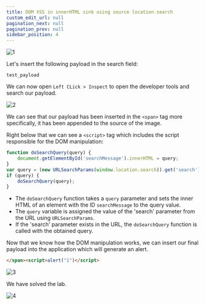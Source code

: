 ```yaml
---
title: DOM XSS in innerHTML sink using source location.search
custom_edit_url: null
pagination_next: null
pagination_prev: null
sidebar_position: 4
---
```


![1](https://github.com/Knign/Write-ups/assets/110326359/9beeb680-f471-485b-99ee-ae9086cc272f)

Let's insert the following payload in the search field:

```
test_payload
```

We can now open `Left CLick > Inspect` to open the developer tools and search our payload.

![2](https://github.com/Knign/Write-ups/assets/110326359/4821747f-04a3-4c2e-92c8-c66415fac84f)

We can see that our payload has been inserted in the `<span>` tag more specifically, it has been appended to the source of the image.

Right below that we can see a `<script>` tag which includes the script responsible for the DOM manipulation:

```js
function doSearchQuery(query) {
    document.getElementById('searchMessage').innerHTML = query;
}
var query = (new URLSearchParams(window.location.search)).get('search');
if (query) {
    doSearchQuery(query);
}
```

- The `doSearchQuery` function takes a `query` parameter and sets the inner HTML of an element with the ID `searchMessage` to the query value.
- The `query` variable is assigned the value of the 'search' parameter from the URL using `URLSearchParams`.
- If the 'search' parameter exists in the URL, the `doSearchQuery` function is called with the obtained query.

Now that we know how the DOM manipulation works, we can insert our final payload into the application which will generate an alert.

```html
</span><script>alert("1")</script>
```

![3](https://github.com/Knign/Write-ups/assets/110326359/0e4c9da6-a267-4c52-98fa-a2adbec89c6d)

We have solved the lab.

![4](https://github.com/Knign/Write-ups/assets/110326359/31e1a249-bbd3-42be-910c-4f3a81d1270c)

